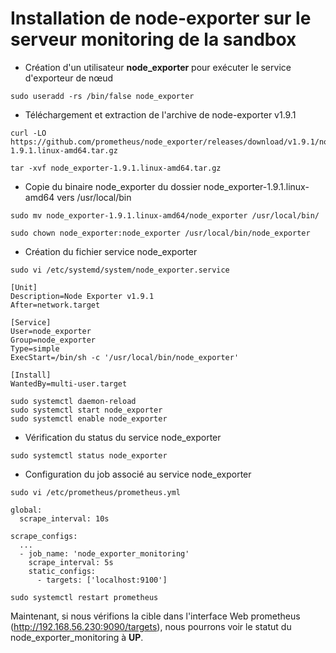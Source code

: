 # Installation de node-exporter sur le serveur monitoring de la sandbox

- Création d'un utilisateur **node_exporter** pour exécuter le service d'exporteur de nœud

```
sudo useradd -rs /bin/false node_exporter
```

-  Téléchargement et extraction de l'archive de node-exporter v1.9.1

```
curl -LO https://github.com/prometheus/node_exporter/releases/download/v1.9.1/node_exporter-1.9.1.linux-amd64.tar.gz

tar -xvf node_exporter-1.9.1.linux-amd64.tar.gz
```

- Copie du binaire node_exporter du dossier node_exporter-1.9.1.linux-amd64 vers /usr/local/bin

```
sudo mv node_exporter-1.9.1.linux-amd64/node_exporter /usr/local/bin/
```

```
sudo chown node_exporter:node_exporter /usr/local/bin/node_exporter
```

- Création du fichier service node_exporter

```
sudo vi /etc/systemd/system/node_exporter.service
```

```
[Unit]
Description=Node Exporter v1.9.1
After=network.target

[Service]
User=node_exporter
Group=node_exporter
Type=simple
ExecStart=/bin/sh -c '/usr/local/bin/node_exporter'

[Install]
WantedBy=multi-user.target
```

```
sudo systemctl daemon-reload
sudo systemctl start node_exporter
sudo systemctl enable node_exporter
```

- Vérification du status du service node_exporter

```
sudo systemctl status node_exporter
```

- Configuration du job associé au service node_exporter

```
sudo vi /etc/prometheus/prometheus.yml
```

```
global:
  scrape_interval: 10s

scrape_configs:
  ...
  - job_name: 'node_exporter_monitoring'
    scrape_interval: 5s
    static_configs:
      - targets: ['localhost:9100']
```

```
sudo systemctl restart prometheus
```

Maintenant, si nous vérifions la cible dans l'interface Web prometheus (http://192.168.56.230:9090/targets), nous pourrons voir le statut du node_exporter_monitoring à **UP**.